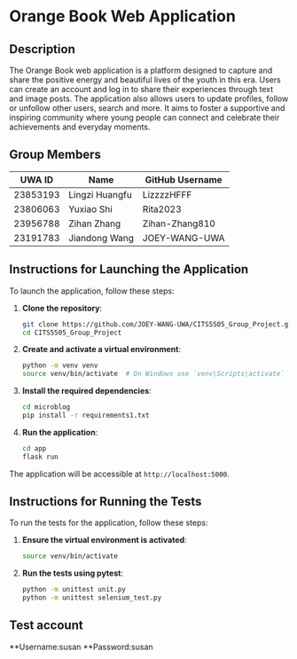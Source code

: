 # Orange Book Web Application

## Description
The Orange Book web application is a platform designed to capture and share the positive energy and beautiful lives of the youth in this era. Users can create an account and log in to share their experiences through text and image posts. The application also allows users to update profiles, follow or unfollow other users, search and more. It aims to foster a supportive and inspiring community where young people can connect and celebrate their achievements and everyday moments.

## Group Members
| UWA ID     | Name            | GitHub Username  |
|------------|-----------------|------------------|
| 23853193   | Lingzi Huangfu  | LizzzzHFFF       |
| 23806063   | Yuxiao Shi      | Rita2023         |
| 23956788   | Zihan Zhang     | Zihan-Zhang810   |
| 23191783   | Jiandong Wang   | JOEY-WANG-UWA    |

## Instructions for Launching the Application
To launch the application, follow these steps:

1. **Clone the repository**:
    ```bash
    git clone https://github.com/JOEY-WANG-UWA/CITS5505_Group_Project.git
    cd CITS5505_Group_Project
    ```

2. **Create and activate a virtual environment**:
    ```bash
    python -m venv venv
    source venv/bin/activate  # On Windows use `venv\Scripts\activate`
    ```

3. **Install the required dependencies**:
    ```bash
    cd microblog
    pip install -r requirements1.txt
    ```

4. **Run the application**:
    ```bash
    cd app
    flask run
    ```

The application will be accessible at `http://localhost:5000`.

## Instructions for Running the Tests
To run the tests for the application, follow these steps:

1. **Ensure the virtual environment is activated**:
    ```bash
    source venv/bin/activate
    ```
2. **Run the tests using pytest**:
    ```bash
    python -m unittest unit.py
    python -m unittest selenium_test.py
    ```
## Test account
**Username:susan
**Password:susan
    
